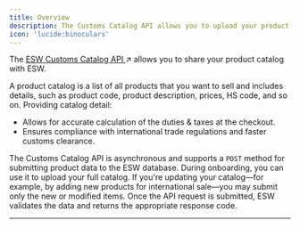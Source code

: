 ```yaml
---
title: Overview
description: The Customs Catalog API allows you to upload your product catalog to the ESW platform.
icon: 'lucide:binoculars'
---
```


<p class="text-primary">
  The 
  <a href="https://eswapis.vercel.app/customscatalogapi" class="text-primary font-semibold underline decoration-dotted decoration-primary hover:text-primary-foreground">
    ESW Customs Catalog API
  </a>
  <span class="text-primary ml-1">↗</span>
  allows you to share your product catalog with ESW.
</p>


A product catalog is a list of all products that you want to sell and includes details, such as product code, product description, prices, HS code, and so on. Providing catalog detail:

<ul class="list-none pl-6 space-y-2 text-primary">
  <li class="relative before:content-['•'] before:absolute before:-left-4 before:text-primary">
    Allows for accurate calculation of the duties &amp; taxes at the checkout.
  </li>
  <li class="relative before:content-['•'] before:absolute before:-left-4 before:text-primary">
    Ensures compliance with international trade regulations and faster customs clearance.
  </li>
</ul>

The Customs Catalog API is asynchronous and supports a `POST` method for submitting product data to the ESW database. During onboarding, you can use it to upload your full catalog. If you're updating your catalog—for example, by adding new products for international sale—you may submit only the new or modified items. Once the API request is submitted, ESW validates the data and returns the appropriate response code.

---